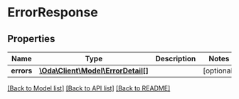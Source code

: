 # ErrorResponse

## Properties
Name | Type | Description | Notes
------------ | ------------- | ------------- | -------------
**errors** | [**\Oda\Client\Model\ErrorDetail[]**](ErrorDetail.md) |  | [optional] 

[[Back to Model list]](../README.md#documentation-for-models) [[Back to API list]](../README.md#documentation-for-api-endpoints) [[Back to README]](../README.md)


